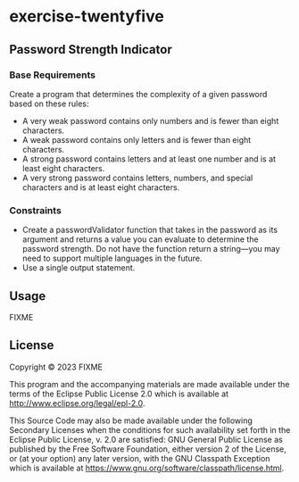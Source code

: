 # exercise-twentyfive
## Password Strength Indicator

### Base Requirements
Create a program that determines the complexity of a given
password based on these rules:

- A very weak password contains only numbers and is fewer than eight characters.
- A weak password contains only letters and is fewer than eight characters.
- A strong password contains letters and at least one number and is at least eight characters.
- A very strong password contains letters, numbers, and special characters and is at least eight characters.

### Constraints
- Create a passwordValidator function that takes in the password as its argument and returns a value you can evaluate to determine the password strength. Do not have the function return a string—you may need to support multiple languages in the future.
- Use a single output statement.

## Usage

FIXME

## License

Copyright © 2023 FIXME

This program and the accompanying materials are made available under the
terms of the Eclipse Public License 2.0 which is available at
http://www.eclipse.org/legal/epl-2.0.

This Source Code may also be made available under the following Secondary
Licenses when the conditions for such availability set forth in the Eclipse
Public License, v. 2.0 are satisfied: GNU General Public License as published by
the Free Software Foundation, either version 2 of the License, or (at your
option) any later version, with the GNU Classpath Exception which is available
at https://www.gnu.org/software/classpath/license.html.
